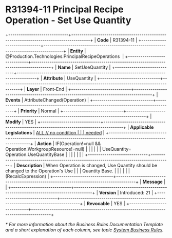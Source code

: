 ﻿---
erp.type: front-end-business-rule
erp.entity: Production.Technologies.PrincipalRecipeOperations
---

# R31394-11 Principal Recipe Operation - Set Use Quantity
+-----------------------------+---------------------------------------------------------------------------------------+
| **Code**                    | R31394-11                                                                             |
+-----------------------------+---------------------------------------------------------------------------------------+
| **Entity**                  | @Production.Technologies.PrincipalRecipeOperations                                    |
+-----------------------------+---------------------------------------------------------------------------------------+
| **Name**                    | SetUseQuantity                                                                        |
+-----------------------------+---------------------------------------------------------------------------------------+
| **Attribute**               | UseQuantity                                                                           |
+-----------------------------+---------------------------------------------------------------------------------------+
| **Layer**                   | Front-End                                                                             |
+-----------------------------+---------------------------------------------------------------------------------------+
| **Events**                  | AttributeChanged(Operation)                                                           |
+-----------------------------+---------------------------------------------------------------------------------------+
| **Priority**                | Normal                                                                                |
+-----------------------------+---------------------------------------------------------------------------------------+
| **Modify**                  | YES                                                                                   |
+-----------------------------+---------------------------------------------------------------------------------------+
| **Applicable Legislations** | [ALL // no condition                                                                  |
|                             | needed](xref:applicable-legislations)                                                 |
+-----------------------------+---------------------------------------------------------------------------------------+
| **Action**                  | IF(Operation!=null && Operation.WorkgroupResource!=null)                              |
|                             |                                                                                       |
|                             | UseQuantity= Operation.UseQuantityBase                                                |
|                             |                                                                                       |
|                             |                                                                                       |
+-----------------------------+---------------------------------------------------------------------------------------+
| **Description**             | When Operation is changed, Use Quantity should be changed to the Operation\'s Use     |
|                             | Quantity Base.                                                                        |
|                             |                                                                                       |
|                             | (RecalcExpression)                                                                    |
+-----------------------------+---------------------------------------------------------------------------------------+
| **Message**                 |                                                                                       |
+-----------------------------+---------------------------------------------------------------------------------------+
| **Version**                 | Introduced: 21                                                                        |
+-----------------------------+---------------------------------------------------------------------------------------+
| **Revocable**               | YES                                                                                   |
+-----------------------------+---------------------------------------------------------------------------------------+

*\* For more information about the Business Rules Documentation Template and a short explanation of each column, see
topic [System Business Rules](../templates/template-description-system-business-rules.md).*
